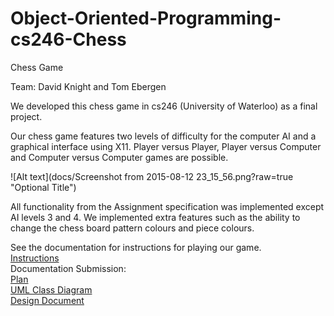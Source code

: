 # Object-Oriented-Programming-cs246-Chess
Chess Game 

Team: David Knight and Tom Ebergen

We developed this chess game in cs246 (University of Waterloo) as a final project.
 
Our chess game features two levels of difficulty for the computer AI and a graphical interface using X11. 
Player versus Player, Player versus Computer and Computer versus Computer games are possible.

![Alt text](docs/Screenshot from 2015-08-12 23_15_56.png?raw=true "Optional Title")

All functionality from the Assignment specification was implemented except AI levels 3 and 4. We implemented extra features such as the ability to change the chess board pattern colours and piece colours. 

See the documentation for instructions for playing our game. 
<br>
<a href="docs/chess.pdf">Instructions</a>
<br>
Documentation Submission:
<br>
<a href="docs/plan.pdf">Plan</a>
<br>
<a href="docs/uml.pdf">UML Class Diagram</a>
<br>
<a href="docs/design.pdf">Design Document</a>
